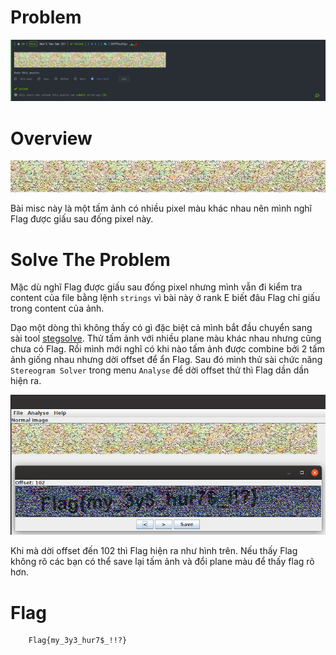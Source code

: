 # Problem

![Problem](problem.png)

# Overview

![stick.png](Nr2XgMpREmmi4SH7iHnxdo5emukJXBkV2YbFJB30.jpeg)

Bài misc này là một tấm ảnh có nhiều pixel màu khác nhau nên mình nghĩ Flag được giấu sau đống pixel này.

# Solve The Problem

Mặc dù nghĩ Flag được giấu sau đống pixel nhưng mình vẫn đi kiểm tra content của file bằng lệnh ``` strings ``` vì bài này ở rank E biết đâu Flag chỉ giấu trong content của ảnh. 

Dạo một dòng thì không thấy có gì đặc biệt cả mình bắt đầu chuyển sang sài tool [stegsolve](https://github.com/eugenekolo/sec-tools/tree/master/stego/stegsolve/stegsolve). Thử tấm ảnh với nhiều plane màu khác nhau nhưng cũng chưa có Flag. Rồi mình mới nghĩ có khi nào tấm ảnh được combine bởi 2 tấm ảnh giống nhau nhưng dời offset để ẩn Flag. Sau đó mình thử sài chức năng ```Stereogram Solver``` trong menu ```Analyse``` để dời offset thử thì Flag dần dần hiện ra.

![flag.png](flag.png)

Khi mà dời offset đến 102 thì Flag hiện ra như hình trên. Nếu thấy Flag không rõ các bạn có thể save lại tấm ảnh và đổi plane màu để thấy flag rõ hơn.

# Flag

```
    Flag{my_3y3_hur7$_!!?}
```
